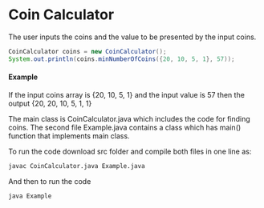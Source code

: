 # Coin Calculator

The user inputs the coins and the value to be presented by the input coins.

```java
CoinCalculator coins = new CoinCalculator();
System.out.println(coins.minNumberOfCoins({20, 10, 5, 1}, 57));
```

#### Example
If the input coins array is {20, 10, 5, 1} and the input value is 57 then the output {20, 20, 10, 5, 1, 1}

The main class is CoinCalculator.java which includes the code for finding coins.
The second file Example.java contains a class which has main() function that implements main class.

To run the code download src folder and compile both files in one line as:

```bash
javac CoinCalculator.java Example.java
```

And then to run the code

```bash
java Example
```
